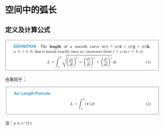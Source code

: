 # 空间中的弧长

## 定义及计算公式

![定义及计算公式](.空间中的弧长/定义及计算公式1.png)

也等同于：

![定义及计算公式](.空间中的弧长/定义及计算公式2.png)

注：``v`` = ``r'(t)``